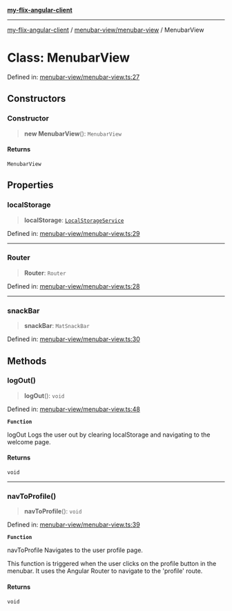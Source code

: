 [**my-flix-angular-client**](../../../README.md)

***

[my-flix-angular-client](../../../modules.md) / [menubar-view/menubar-view](../README.md) / MenubarView

# Class: MenubarView

Defined in: [menubar-view/menubar-view.ts:27](https://github.com/srpmfp/myFlix-Angular-client/blob/3b98426b0b09b021ab5e603ef7ab490cf6b10ea4/src/app/menubar-view/menubar-view.ts#L27)

## Constructors

### Constructor

> **new MenubarView**(): `MenubarView`

#### Returns

`MenubarView`

## Properties

### localStorage

> **localStorage**: [`LocalStorageService`](../../../services/storage.service/classes/LocalStorageService.md)

Defined in: [menubar-view/menubar-view.ts:29](https://github.com/srpmfp/myFlix-Angular-client/blob/3b98426b0b09b021ab5e603ef7ab490cf6b10ea4/src/app/menubar-view/menubar-view.ts#L29)

***

### Router

> **Router**: `Router`

Defined in: [menubar-view/menubar-view.ts:28](https://github.com/srpmfp/myFlix-Angular-client/blob/3b98426b0b09b021ab5e603ef7ab490cf6b10ea4/src/app/menubar-view/menubar-view.ts#L28)

***

### snackBar

> **snackBar**: `MatSnackBar`

Defined in: [menubar-view/menubar-view.ts:30](https://github.com/srpmfp/myFlix-Angular-client/blob/3b98426b0b09b021ab5e603ef7ab490cf6b10ea4/src/app/menubar-view/menubar-view.ts#L30)

## Methods

### logOut()

> **logOut**(): `void`

Defined in: [menubar-view/menubar-view.ts:48](https://github.com/srpmfp/myFlix-Angular-client/blob/3b98426b0b09b021ab5e603ef7ab490cf6b10ea4/src/app/menubar-view/menubar-view.ts#L48)

**`Function`**

logOut
Logs the user out by clearing localStorage and navigating to the welcome page.

#### Returns

`void`

***

### navToProfile()

> **navToProfile**(): `void`

Defined in: [menubar-view/menubar-view.ts:39](https://github.com/srpmfp/myFlix-Angular-client/blob/3b98426b0b09b021ab5e603ef7ab490cf6b10ea4/src/app/menubar-view/menubar-view.ts#L39)

**`Function`**

navToProfile
Navigates to the user profile page.

This function is triggered when the user clicks on the profile button in the menubar.
It uses the Angular Router to navigate to the 'profile' route.

#### Returns

`void`
